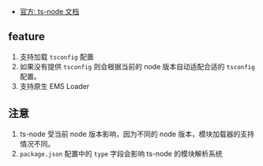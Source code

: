 - [官方: ts-node 文档](https://typestrong.org/ts-node/docs/configuration)

## feature
1. 支持加载 `tsconfig` 配置
2. 如果没有提供 `tsconfig` 则会根据当前的 node 版本自动适配合适的 `tsconfig` 配置。
3. 支持原生 EMS Loader


## 注意
1. ts-node 受当前 node 版本影响，因为不同的 node 版本，模块加载器的支持情况不同。
2. `package.json` 配置中的 `type` 字段会影响 ts-node 的模块解析系统
